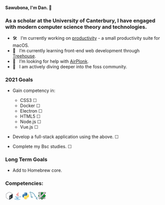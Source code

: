 #### Sawubona, I'm Dan. 👋
<!--
**daaanstraight/daaanstraight** is a ✨ _special_ ✨ repository because its `README.md` (this file) appears on your GitHub profile.
-->

### As a scholar at the University of Canterbury, I have engaged with modern computer science theory and technologies. 

- 🛠️ &nbsp; I’m currently working on [productivity] - a small productivity suite for macOS.
- 🌱 &nbsp; I’m currently learning front-end web development through [Treehouse].
- 🤔 &nbsp; I’m looking for help with [AirPlonk].
- 🤿 &nbsp; I am actively diving deeper into the foss community.

### 2021 Goals
- Gain competency in:
  - CSS3 ☐
  - Docker ☐
  - Electron ☐
  - HTML5 ☐
  - Node.js ☐
  - Vue.js ☐
  
- Develop a full-stack application using the above. ☐

- Complete my Bsc studies. ☐

### Long Term Goals
- Add to Homebrew core.

### Competencies:

<img align="left" alt="Bash" width="26px" src="https://raw.githubusercontent.com/devicons/devicon/c5378d6c2510ffa0b3e4475af95618a8048d6cf1/icons/bash/bash-original.svg" />
<img align="left" alt="Java" width="26px" src="https://raw.githubusercontent.com/devicons/devicon/c5378d6c2510ffa0b3e4475af95618a8048d6cf1/icons/java/java-original.svg" />
<img align="left" alt="Python" width="26px" src="https://raw.githubusercontent.com/devicons/devicon/c5378d6c2510ffa0b3e4475af95618a8048d6cf1/icons/python/python-original.svg" />
<img align="left" alt="MySQL" width="26px" src="https://raw.githubusercontent.com/devicons/devicon/c5378d6c2510ffa0b3e4475af95618a8048d6cf1/icons/mysql/mysql-original.svg" />
<img align="left" alt="Vim" width="26px" src="https://raw.githubusercontent.com/devicons/devicon/c5378d6c2510ffa0b3e4475af95618a8048d6cf1/icons/vim/vim-original.svg" />

[productivity]: https://github.com/daaanstraight/homebrew-productivity
[Treehouse]: https://teamtreehouse.com/tracks/front-end-web-development
[AirPlonk]: https://github.com/daaanstraight/AirPlonk/issues


